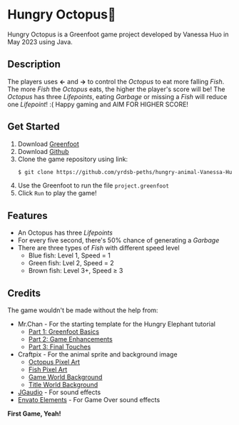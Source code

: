 # Hungry Octopus🐙
Hungry Octopus is a Greenfoot game project developed by Vanessa Huo in May 2023 using Java. 

## Description 
The players uses **&#8592;** and **&#8594;** to control the *Octopus* to eat more falling *Fish*. The more *Fish* the *Octopus* eats, the higher the player's score will be! The *Octopus* has three *Lifepoints*, eating *Garbage* or missing a *Fish* will reduce one *Lifepoint*! :( Happy gaming and AIM FOR HIGHER SCORE!

## Get Started 
1. Download [Greenfoot](https://www.greenfoot.org/download)
2. Download [Github](https://desktop.github.com/)
3. Clone the game repository using link: 
    ```sh
    $ git clone https://github.com/yrdsb-peths/hungry-animal-Vanessa-Huo.git
    ```
4. Use the Greenfoot to run the file `project.greenfoot`
5. Click `Run` to play the game!

## Features
- An Octopus has three *Lifepoints*
- For every five second, there's 50% chance of generating a *Garbage*
- There are three types of *Fish* with different speed level
  - Blue fish: Level 1, Speed = 1
  - Green fish: Lvel 2, Speed = 2
  - Brown fish: Level 3+, Speed &#8805; 3

## Credits
The game wouldn't be made without the help from: 
- Mr.Chan - For the starting template for the Hungry Elephant tutorial
  - [Part 1: Greenfoot Basics](https://youtu.be/zxaa3X0MihI)
  - [Part 2: Game Enhancements](https://youtu.be/TwID9i0Ey6o)
  - [Part 3: Final Touches](https://youtu.be/GT-eFwa4Abc)
- Craftpix - For the animal sprite and background image
  - [Octopus Pixel Art](https://craftpix.net/freebies/octopus-jellyfish-shark-and-turtle-free-sprite-pixel-art/?num=1&count=3&sq=octopus&pos=0)
  - [Fish Pixel Art](https://craftpix.net/freebies/free-fishing-game-assets-pixel-art-pack/?num=2&count=27&sq=fish&pos=2)
  - [Game World Background](https://craftpix.net/freebies/free-underwater-world-parallax-game-backgrounds/?num=1&count=16&sq=underwater&pos=1)
  - [Title World Background](https://craftpix.net/freebies/free-nature-backgrounds-pixel-art/)
- [JGaudio](https://www.pond5.com/sound-effects/item/37669917-arcade-game-mission-failed-12-quest-game-over-level-down) - For sound effects 
- [Envato Elements](https://elements.envato.com/game-over-a-UC3CKCR) - For Game Over sound effects


**First Game, Yeah!**